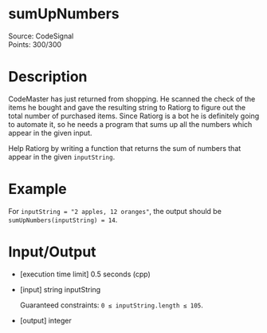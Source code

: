 # sumUpNumbers
Source: CodeSignal <br>
Points: 300/300

# Description

CodeMaster has just returned from shopping. He scanned the check of the items he bought and gave the resulting string to Ratiorg to figure out the total number of purchased items. Since Ratiorg is a bot he is definitely going to automate it, so he needs a program that sums up all the numbers which appear in the given input.

Help Ratiorg by writing a function that returns the sum of numbers that appear in the given `inputString`.

# Example

For `inputString = "2 apples, 12 oranges"`, the output should be
`sumUpNumbers(inputString) = 14`.

# Input/Output

* [execution time limit] 0.5 seconds (cpp)

* [input] string inputString

  Guaranteed constraints:
  `0 ≤ inputString.length ≤ 105`.

* [output] integer
